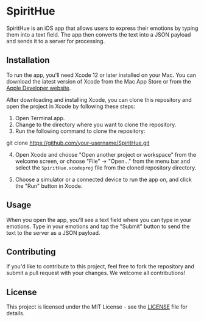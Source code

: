 # SpiritHue

SpiritHue is an iOS app that allows users to express their emotions by typing them into a text field. The app then converts the text into a JSON payload and sends it to a server for processing.

## Installation

To run the app, you'll need Xcode 12 or later installed on your Mac. You can download the latest version of Xcode from the Mac App Store or from the <a href="https://developer.apple.com/xcode/">Apple Developer website</a>.

After downloading and installing Xcode, you can clone this repository and open the project in Xcode by following these steps:

1. Open Terminal.app.
2. Change to the directory where you want to clone the repository.
3. Run the following command to clone the repository:

git clone https://github.com/your-username/SpiritHue.git


4. Open Xcode and choose "Open another project or workspace" from the welcome screen, or choose "File" -> "Open..." from the menu bar and select the `SpiritHue.xcodeproj` file from the cloned repository directory.

5. Choose a simulator or a connected device to run the app on, and click the "Run" button in Xcode.

## Usage

When you open the app, you'll see a text field where you can type in your emotions. Type in your emotions and tap the "Submit" button to send the text to the server as a JSON payload.

## Contributing

If you'd like to contribute to this project, feel free to fork the repository and submit a pull request with your changes. We welcome all contributions!

## License

This project is licensed under the MIT License - see the [LICENSE](LICENSE) file for details.
